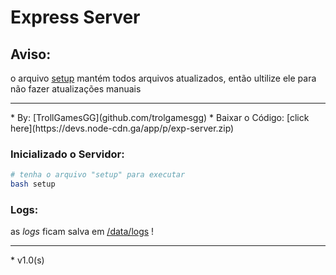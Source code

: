 # Express Server

## Aviso: 

o arquivo [setup](/setup) mantém todos arquivos atualizados, então ultilize ele para não fazer atualizações manuais

<hr>
* By: [TrollGamesGG](github.com/trolgamesgg)
* Baixar o Código: [click here](https://devs.node-cdn.ga/app/p/exp-server.zip)

### Inicializado o Servidor:

```bash
# tenha o arquivo "setup" para executar
bash setup
```

### Logs:

as *logs* ficam salva em [/data/logs](/data/logs) !

<hr>
* v1.0(s)
